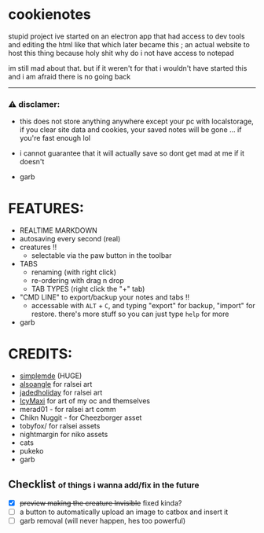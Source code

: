 # cookienotes

stupid project ive started on an electron app that had access to dev tools and editing the html like that which later became this ; an actual website to host this thing because holy shit why do i not have access to notepad

im still mad about that. but if it weren't for that i wouldn't have started this and i am afraid there is no going back

---

### ⚠️ disclamer:

- this does not store anything anywhere except your pc with localstorage, if you clear site data and cookies, your saved notes will be gone ... if you're fast enough lol

- i cannot guarantee that it will actually save so dont get mad at me if it doesn't

- garb 

# FEATURES:
- REALTIME MARKDOWN
- autosaving every second (real)
- creatures ‼️
  - selectable via the paw button in the toolbar
- TABS
  - renaming (with right click)
  - re-ordering with drag n drop
  - TAB TYPES (right click the "+" tab)
- "CMD LINE" to export/backup your notes and tabs !! 
  - accessable with `ALT` + `C`, and typing "export" for backup, "import" for restore. there's more stuff so you can just type `help` for more
- garb

# CREDITS:
- [simplemde](https://github.com/sparksuite/simplemde-markdown-editor) (HUGE)
- [alsoangle](https://bsky.app/profile/alsoangle.bsky.social) for ralsei art
- [jadedholiday](https://x.com/jadedholiday) for ralsei art
- [IcyMaxi](https://bsky.app/profile/maximaxi.cookiaria.lol) for art of my oc and themselves
- merad01 - for ralsei art comm
- Chikn Nuggit - for Cheezborger asset
- tobyfox/ for ralsei assets 
- nightmargin for niko assets
- cats
- pukeko
- garb

##  Checklist <span style="font-size:0.75em">of things i wanna add/fix in the future</span>
- [x] ~~preview making the creature Invisible~~ fixed kinda?
- [ ] a button to automatically upload an image to catbox and insert it
- [ ] garb removal (will never happen, hes too powerful)